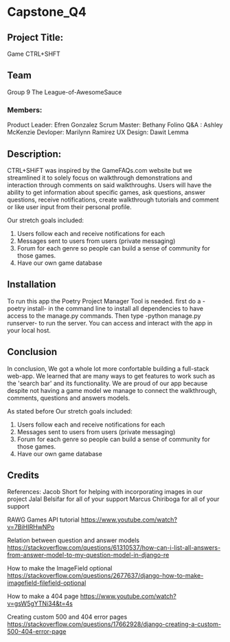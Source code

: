 # Capstone_Q4

## Project Title:

Game CTRL+SHFT

## Team

Group 9
The League-of-AwesomeSauce

### Members:

Product Leader: Efren Gonzalez
Scrum Master: Bethany Folino
Q&A : Ashley McKenzie
Devloper: Marilynn Ramirez
UX Design: Dawit Lemma

## Description:

CTRL+SHiFT was inspired by the GameFAQs.com website but we streamlined it to solely focus on walkthrough demonstrations and interaction through comments on said walkthroughs. Users will have the ability to get information about specific games, ask questions, answer questions, receive notifications, create walkthrough tutorials and comment or like user input from their personal profile.

Our stretch goals included:

1. Users follow each and receive notifications for each
2. Messages sent to users from users (private messaging)
3. Forum for each genre so people can build a sense of community for those games.
4. Have our own game database

## Installation

To run this app the Poetry Project Manager Tool is needed. first do a -poetry install- in the command line to install all dependencies to have access to the manage.py commands. Then type -python manage.py runserver- to run the server. You can access and interact with the app in your local host.

## Conclusion

In conclusion, We got a whole lot more confortable building a full-stack web-app.
We learned that are many ways to get features to work such as the 'search bar' and its functionality. We are proud of our app because despite not having a game model we manage to connect the walkthrough, comments, questions and answers models.

As stated before
Our stretch goals included:

1. Users follow each and receive notifications for each
2. Messages sent to users from users (private messaging)
3. Forum for each genre so people can build a sense of community for those games.
4. Have our own game database

## Credits

References:
Jacob Short for helping with incorporating images in our project
Jalal Belsifar for all of your support
Marcus Chiriboga for all of your support

RAWG Games API tutorial
https://www.youtube.com/watch?v=7BiHIRHwNPo

Relation between question and answer models
https://stackoverflow.com/questions/61310537/how-can-i-list-all-answers-from-answer-model-to-my-question-model-in-django-re

How to make the ImageField optional
https://stackoverflow.com/questions/2677637/django-how-to-make-imagefield-filefield-optional

How to make a 404 page
https://www.youtube.com/watch?v=gsW5gYTNi34&t=4s

Creating custom 500 and 404 error pages
https://stackoverflow.com/questions/17662928/django-creating-a-custom-500-404-error-page
